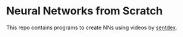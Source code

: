 # Neural Networks from Scratch

This repo contains programs to create NNs using videos by [sentdex](https://www.youtube.com/playlist?list=PLQVvvaa0QuDcjD5BAw2DxE6OF2tius3V).